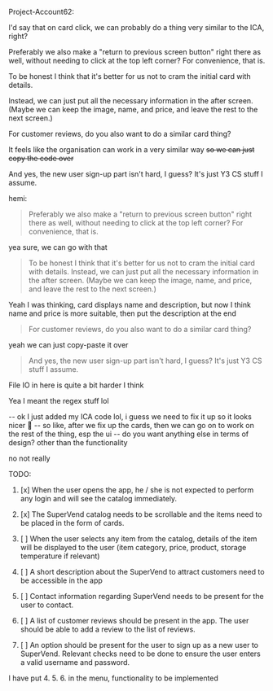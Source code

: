 Project-Account62:

I'd say that on card click, we can probably do a thing very similar to the ICA, right?

Preferably we also make a "return to previous screen button" right there as well, without needing to click at the top left corner? For convenience, that is.

To be honest I think that it's better for us not to cram the initial card with details.

Instead, we can just put all the necessary information in the after screen. (Maybe we can keep the image, name, and price, and leave the rest to the next screen.)


For customer reviews, do you also want to do a similar card thing?

It feels like the organisation can work in a very similar way ~~so we can just copy the code over~~

And yes, the new user sign-up part isn't hard, I guess? It's just Y3 CS stuff I assume.

hemi:

> Preferably we also make a "return to previous screen button" right there as well, without needing to click at the top left corner? For convenience, that is.

yea sure, we can go with that

> To be honest I think that it's better for us not to cram the initial card with details.
> Instead, we can just put all the necessary information in the after screen. (Maybe we can keep the image, name, and price, and leave the rest to the next screen.)

Yeah I was thinking, card displays name and description, but now I think name and price is more suitable, then put the description at the end

> For customer reviews, do you also want to do a similar card thing?

yeah we can just copy-paste it over

> And yes, the new user sign-up part isn't hard, I guess? It's just Y3 CS stuff I assume.

File IO in here is quite a bit harder I think

Yea I meant the regex stuff lol

-- ok I just added my ICA code lol, i guess we need to fix it up so it looks nicer 🤔
-- so like, after we fix up the cards, then we can go on to work on the rest of the thing, esp the ui
-- do you want anything else in terms of design? other than the functionality

no not really

TODO:

1. [x] When the user opens the app, he / she is not expected to perform any login and will see
the catalog immediately.

2. [x] The SuperVend catalog needs to be scrollable and the items need to be placed in the
form of cards.

3. [ ] When the user selects any item from the catalog, details of the item will be displayed to
the user (item category, price, product, storage temperature if relevant)

4. [ ] A short description about the SuperVend to attract customers need to be accessible in
the app

5. [ ] Contact information regarding SuperVend needs to be present for the user to contact.

6. [ ] A list of customer reviews should be present in the app. The user should be able to add
a review to the list of reviews. 

7. [ ] An option should be present for the user to sign up as a new user to SuperVend. Relevant
checks need to be done to ensure the user enters a valid username and password.

I have put 4. 5. 6. in the menu, functionality to be implemented
